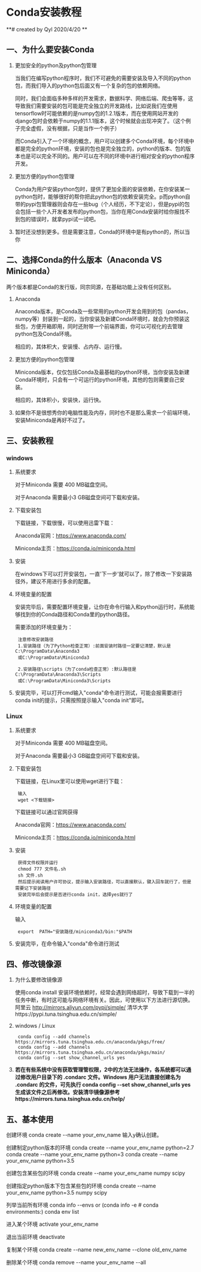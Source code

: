 # Conda安装教程
**# created by Qyl   2020/4/20 **

## 一、为什么要安装Conda

1. 更加安全的python及python包管理
   
   当我们在编写python程序时，我们不可避免的需要安装及导入不同的python包，而我们导入的python包后面又有一个复杂的包的依赖网络。
   
   同时，我们会面临多种多样的开发需求，数据科学、网络后端、爬虫等等，这导致我们需要安装的包可能是完全独立的开发路线，比如说我们在使用tensorflow时可能依赖的是numpy包的1.2.1版本，而在使用网站开发的django包时会依赖于numpy的1.1.1版本，这个时候就会出现冲突了。（这个例子完全虚假，没有根据，只是当作一个例子）

   而Conda引入了一个环境的概念，用户可以创建多个Conda环境，每个环境中都是完全的python环境，安装的包也是完全独立的，python的版本、包的版本也是可以完全不同的。用户可以在不同的环境中进行相对安全的python程序开发。

2. 更加方便的python包管理
   
   Conda为用户安装python包时，提供了更加全面的安装依赖，在你安装某一python包时，能够很好的帮你把此python包的依赖安装完全。p而python自带的pypi包管理器则会存在一些bug（个人经历，不下定论），但是pypi的包会包括一些个人开发者发布的python包，当你在用Conda安装时给你报找不到包的错误时，就拿pypi试一试吧。
   
3. 暂时还没想到更多。但是需要注意，Conda的环境中是有python的，所以当你

## 二、选择Conda的什么版本（Anaconda VS Miniconda）

两个版本都是Conda的发行版，同宗同源，在基础功能上没有任何区别。

1. Anaconda
   
   Anaconda版本，是Conda及一些常用的python开发会用到的包（pandas，numpy等）封装到一起的，当你安装及新建Conda环境时，就会为你预装这些包，方便开箱即用，同时还附带一个前端界面，你可以可视化的去管理python包及Conda环境。
   
   相应的，其体积大，安装慢、占内存、运行慢。


2. 更加方便的python包管理
   
   Miniconda版本，仅仅包括Conda及最基础的python环境，当你安装及新建Conda环境时，只会有一个可运行的python环境，其他的包则需要自己安装。

   相应的，其体积小，安装快，运行快。
   
3. 如果你不是很想秀你的电脑性能及内存，同时也不是那么需求一个前端环境，安装Miniconda是再好不过了。

## 三、安装教程

### windows

1. 系统要求
   
    对于Miniconda 需要 400 MB磁盘空间。

    对于Anaconda 需要最小3 GB磁盘空间可下载和安装。

2. 下载安装包

    下载链接，下载很慢，可以使用迅雷下载：

    Anaconda官网：https://www.anaconda.com/

    Miniconda主页：https://conda.io/miniconda.html

3. 安装

    在windows下可以打开安装包，一直'下一步'就可以了，除了修改一下安装路径外，建议不用进行多余的配置。

4. 环境变量的配置
   
   安装完毕后，需要配置环境变量，让你在命令行输入和python运行时，系统能够找到你的Conda路径和Conda里的python路径。
   
   需要添加的环境变量为：

        注意修改安装路径
        1.安装路径（为了Python检查正常）:前面安装时路径一定要记清楚，默认是C:\ProgramData\Anaconda3
        或C:\ProgramData\Miniconda3

        2.安装路径\scripts（为了conda检查正常）:默认路径是C:\ProgramData\Anaconda3\Scripts
        或C:\ProgramData\Miniconda3\Scripts

5. 安装完毕，可以打开cmd输入"conda"命令进行测试，可能会报需要进行conda init的提示，只需按照提示输入"conda init"即可。

### Linux

1. 系统要求
   
    对于Miniconda 需要 400 MB磁盘空间。

    对于Anaconda 需要最小3 GB磁盘空间可下载和安装。

2. 下载安装包

    下载链接，在Linux里可以使用wget进行下载：

        输入
        wget <下载链接>
    
    下载链接可以通过官网获得

    Anaconda官网：https://www.anaconda.com/

    Miniconda主页：https://conda.io/miniconda.html

3. 安装

        获得文件权限并运行
        chmod 777 文件名.sh
        sh 文件.sh
        然后提示阅读用户许可协议，提示输入安装路径，可以直接默认，键入回车就行了，但是需要记下安装路径
        安装完毕后会提示是否进行conda init，选择yes就行了

4. 环境变量的配置
   
    输入

        export  PATH="安装路径/miniconda3/bin:"$PATH

5. 安装完毕，在命令输入"conda"命令进行测试

## 四、修改镜像源

1. 为什么要修改镜像源
   
    使用conda install 安装环境依赖时，经常会遇到网络超时，导致下载到一半的任务中断，有时这可能与网络环境有关。因此，可使用以下方法进行源切换。
        阿里云 http://mirrors.aliyun.com/pypi/simple/
        清华大学https://pypi.tuna.tsinghua.edu.cn/simple/

1. windows / Linux
   
        conda config --add channels https://mirrors.tuna.tsinghua.edu.cn/anaconda/pkgs/free/
        conda config --add channels https://mirrors.tuna.tsinghua.edu.cn/anaconda/pkgs/main/
        conda config --set show_channel_urls yes
3. 
   **若在有些系统中没有获取管理管权限，2中的方法无法操作，各系统都可以通过修改用户目录下的 .condarc 文件。Windows 用户无法直接创建名为 .condarc 的文件，可先执行 conda config --set show_channel_urls yes 生成该文件之后再修改。安装清华镜像源参考https://mirrors.tuna.tsinghua.edu.cn/help/**

## 五、基本使用

创建环境
    conda create --name your_env_name
    输入y确认创建。

创建制定python版本的环境
    conda create --name your_env_name python=2.7
    conda create --name your_env_name python=3
    conda create --name your_env_name python=3.5

创建包含某些包的环境
    conda create --name your_env_name numpy scipy

创建指定python版本下包含某些包的环境
    conda create --name your_env_name python=3.5 numpy scipy

列举当前所有环境
    conda info --envs or (conda info -e  # conda environments:)
    conda env list

进入某个环境
    activate your_env_name

退出当前环境
    deactivate 

复制某个环境
    conda create --name new_env_name --clone old_env_name 

删除某个环境
    conda remove --name your_env_name --all